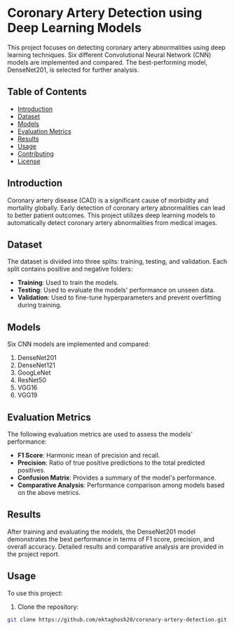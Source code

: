 
# Coronary Artery Detection using Deep Learning Models

This project focuses on detecting coronary artery abnormalities using deep learning techniques. Six different Convolutional Neural Network (CNN) models are implemented and compared. The best-performing model, DenseNet201, is selected for further analysis.

## Table of Contents

- [Introduction](#introduction)
- [Dataset](#dataset)
- [Models](#models)
- [Evaluation Metrics](#evaluation-metrics)
- [Results](#results)
- [Usage](#usage)
- [Contributing](#contributing)
- [License](#license)

## Introduction

Coronary artery disease (CAD) is a significant cause of morbidity and mortality globally. Early detection of coronary artery abnormalities can lead to better patient outcomes. This project utilizes deep learning models to automatically detect coronary artery abnormalities from medical images.

## Dataset

The dataset is divided into three splits: training, testing, and validation. Each split contains positive and negative folders:

- **Training**: Used to train the models.
- **Testing**: Used to evaluate the models' performance on unseen data.
- **Validation**: Used to fine-tune hyperparameters and prevent overfitting during training.

## Models

Six CNN models are implemented and compared:

1. DenseNet201
2. DenseNet121
3. GoogLeNet
4. ResNet50
5. VGG16
6. VGG19

## Evaluation Metrics

The following evaluation metrics are used to assess the models' performance:

- **F1 Score**: Harmonic mean of precision and recall.
- **Precision**: Ratio of true positive predictions to the total predicted positives.
- **Confusion Matrix**: Provides a summary of the model's performance.
- **Comparative Analysis**: Performance comparison among models based on the above metrics.

## Results

After training and evaluating the models, the DenseNet201 model demonstrates the best performance in terms of F1 score, precision, and overall accuracy. Detailed results and comparative analysis are provided in the project report.

## Usage

To use this project:

1. Clone the repository:

```bash
git clone https://github.com/ektaghosh20/coronary-artery-detection.git
